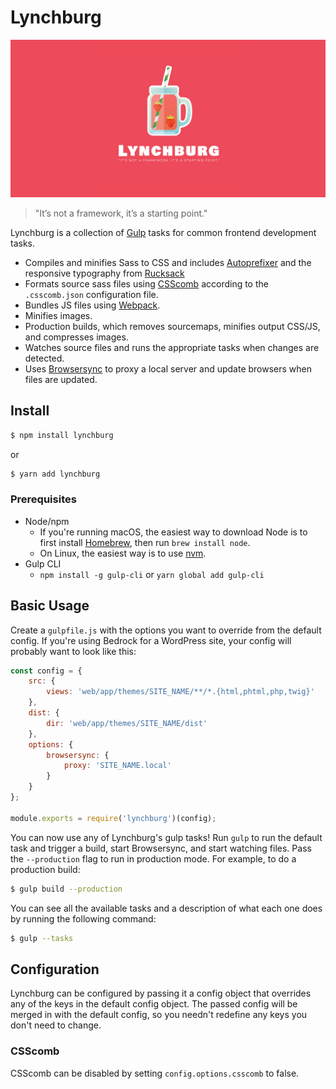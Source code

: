 # Lynchburg

![Lynchburg logo](/lynchburg-hero.jpg)

> "It’s not a framework, it’s a starting point."

Lynchburg is a collection of [Gulp](https://github.com/gulpjs/gulp) tasks for common frontend development tasks.
- Compiles and minifies Sass to CSS and includes [Autoprefixer](https://github.com/postcss/autoprefixer) and the responsive typography from [Rucksack](https://github.com/seaneking/rucksack)
- Formats source sass files using [CSScomb](http://csscomb.com/) according to the `.csscomb.json` configuration file.
- Bundles JS files using [Webpack](https://webpack.js.org/).
- Minifies images.
- Production builds, which removes sourcemaps, minifies output CSS/JS, and compresses images.
- Watches source files and runs the appropriate tasks when changes are detected.
- Uses [Browsersync](https://www.browsersync.io) to proxy a local server and update browsers when files are updated.

## Install
```sh
$ npm install lynchburg
```
or
```sh
$ yarn add lynchburg
```

### Prerequisites
- Node/npm
  - If you're running macOS, the easiest way to download Node is to first install [Homebrew](http://brew.sh), then run `brew install node`.
  - On Linux, the easiest way is to use [nvm](https://github.com/creationix/nvm).
- Gulp CLI
  - `npm install -g gulp-cli` or `yarn global add gulp-cli`

## Basic Usage
Create a `gulpfile.js` with the options you want to override from the default config. If you're using Bedrock for a WordPress site, your config will probably want to look like this:
```js
const config = {
    src: {
        views: 'web/app/themes/SITE_NAME/**/*.{html,phtml,php,twig}'
    },
    dist: {
        dir: 'web/app/themes/SITE_NAME/dist'
    },
    options: {
        browsersync: {
            proxy: 'SITE_NAME.local'
        }
    }
};

module.exports = require('lynchburg')(config);
```

You can now use any of Lynchburg's gulp tasks! Run `gulp` to run the default task and trigger a build, start Browsersync, and start watching files. Pass the `--production` flag to run in production mode. For example, to do a production build:
```sh
$ gulp build --production
```

You can see all the available tasks and a description of what each one does by running the following command:
```sh
$ gulp --tasks
```

## Configuration
Lynchburg can be configured by passing it a config object that overrides any of the keys in the default config object. The passed config will be merged in with the default config, so you needn't redefine any keys you don't need to change.

### CSScomb
CSScomb can be disabled by setting `config.options.csscomb` to false.
